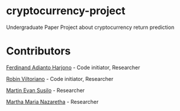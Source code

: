 # cryptocurrency-project
Undergraduate Paper Project about cryptocurrency return prediction

# Contributors
[Ferdinand Adianto Harjono](https://github.com/lcsferdinand) - Code initiator, Researcher

[Robin Viltoriano](https://github.com/robinviltoriano) - Code initiator, Researcher

[Martin Evan Susilo](https://github.com/martinevan) - Researcher

[Martha Maria Nazaretha](https://github.com/marthamaria26) - Researcher

